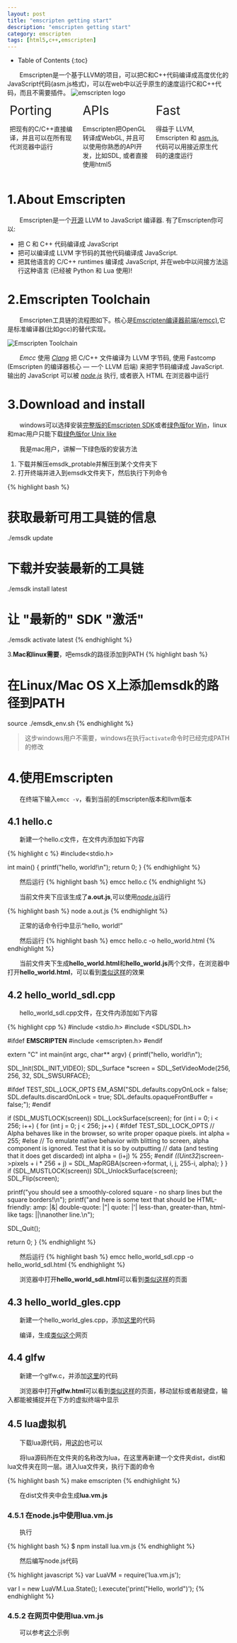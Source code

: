 ```yaml
---
layout: post
title: "emscripten getting start"
description: "emscripten getting start"
category: emscripten
tags: [html5,c++,emscripten]
---
```

* Table of Contents
{:toc}

&#160; &#160; &#160; &#160;Emscripten是一个基于LLVM的项目，可以把C和C++代码编译成高度优化的JavaScript代码(asm.js格式)，可以在web中以近乎原生的速度运行C和C++代码，而且不需要插件。
![emscripten logo](http://kripken.github.io/emscripten-site/_static/Emscripten_logo_full.png)
<!-- more -->

<div style="width:32%; display:inline-block;">
 <div  style="display:inline-block; vertical-align:text-top; margin-left:5px;margin-right:5px;">
  <div  style="font-size:2em; font-style:bold; margin-bottom:10px;">Porting</div>
  <div class="signpost-body" style=""><p>把现有的C/C++直接编译，并且可以在所有现代浏览器中运行</p></div>
 </div>
</div>
<div style="width:32%; display:inline-block; font-style:bold;">
 <div  style="display:inline-block; vertical-align:text-top; margin-left:5px;margin-right:5px;">
  <div  style="font-size:2em; font-style:bold; margin-bottom:10px;">APIs</div>
  <div class="signpost-body" style=""><p>Emscripten把OpenGL转译成WebGL, 并且可以使用你熟悉的API开发，比如SDL, 或者直接使用html5</p></div>
 </div>
</div>
<div style="width:32%; display:inline-block; font-style:bold;">
 <div  style="display:inline-block; vertical-align:text-top; margin-left:5px; margin-right:5px;">
  <div  style="font-size:2em; font-style:bold; margin-bottom:10px;">Fast</div>
  <div class="signpost-body" style=""><p>得益于 LLVM, Emscripten 和 <a href="http://asmjs.org">asm.js</a>,代码可以用接近原生代码的速度运行</p></div>
 </div>
</div>

# 1.About Emscripten

&#160; &#160; &#160; &#160;Emscripten是一个[开源](http://kripken.github.io/emscripten-site/docs/introducing_emscripten/emscripten_license.html#emscripten-license) LLVM to JavaScript 编译器. 有了Emscripten你可以:

- 把 C 和 C++ 代码编译成 JavaScript
- 把可以编译成 LLVM 字节码的其他代码编译成 JavaScript.
- 把其他语言的 C/C++ runtimes 编译成 JavaScript, 并在web中以间接方法运行这种语言 (已经被 Python 和 Lua 使用)!

# 2.Emscripten Toolchain

&#160; &#160; &#160; &#160;Emscripten工具链的流程图如下。核心是[Emscripten编译器前端(emcc)](http://kripken.github.io/emscripten-site/docs/tools_reference/emcc.html#emccdoc),它是标准编译器(比如gcc)的替代实现。

![Emscripten Toolchain](http://kripken.github.io/emscripten-site/_images/EmscriptenToolchain.png)

&#160; &#160; &#160; &#160;*Emcc* 使用 [*Clang*](Clang) 把 C/C++ 文件编译为 LLVM 字节码, 使用 Fastcomp (Emscripten 的编译器核心 — 一个 LLVM 后端) 来把字节码编译成 JavaScript. 输出的 JavaScript 可以被 [*node.js*](http://kripken.github.io/emscripten-site/docs/site/glossary.html#term-node-js) 执行, 或者嵌入 HTML 在浏览器中运行

# 3.Download and install

&#160; &#160; &#160; &#160;windows可以选择安装[完整版的Emscripten SDK](https://s3.amazonaws.com/mozilla-games/emscripten/releases/emsdk-1.35.0-full-64bit.exe)或者[绿色版for Win](https://s3.amazonaws.com/mozilla-games/emscripten/releases/emsdk-1.35.0-portable-64bit.zip)，linux和mac用户只能下载[绿色版for Unix like](https://s3.amazonaws.com/mozilla-games/emscripten/releases/emsdk-portable.tar.gz)

&#160; &#160; &#160; &#160;我是mac用户，讲解一下绿色版的安装方法

1. 下载并解压emsdk_protable并解压到某个文件夹下
2. 打开终端并进入到emsdk文件夹下，然后执行下列命令

{% highlight bash %}
# 获取最新可用工具链的信息
./emsdk update

# 下载并安装最新的工具链
./emsdk install latest

# 让 "最新的" SDK "激活"
./emsdk activate latest
{% endhighlight %}

3.**Mac和linux需要**，吧emsdk的路径添加到PATH
{% highlight bash %}
# 在Linux/Mac OS X上添加emsdk的路径到PATH
source ./emsdk_env.sh
{% endhighlight %}

> 这步windows用户不需要，windows在执行`activate`命令时已经完成PATH的修改


# 4.使用Emscripten

&#160; &#160; &#160; &#160;在终端下输入`emcc -v`，看到当前的Emscripten版本和llvm版本

## 4.1 hello.c

&#160; &#160; &#160; &#160;新建一个hello.c文件，在文件内添加如下内容

{% highlight c %}
#include<stdio.h>

int main() {
  printf("hello, world!\n");
  return 0;
}
{% endhighlight %}

&#160; &#160; &#160; &#160;然后运行
{% highlight bash %}
emcc hello.c
{% endhighlight %}

&#160; &#160; &#160; &#160;当前文件夹下应该生成了**a.out.js**,可以使用[*node.js*](node.js)运行

{% highlight bash %}
node a.out.js
{% endhighlight %}

&#160; &#160; &#160; &#160;正常的话命令行中显示“hello, world!”

&#160; &#160; &#160; &#160;然后运行
{% highlight bash %}
emcc hello.c -o hello_world.html
{% endhighlight %}

&#160; &#160; &#160; &#160;当前文件夹下生成**hello_world.html**和**hello_world.js**两个文件，在浏览器中打开**hello_world.html**，可以看到[类似这样](http://aicdg.com/emscriptenDemos/hello/hello-html.html)的效果

## 4.2 hello_world_sdl.cpp

&#160; &#160; &#160; &#160;hello_world_sdl.cpp文件，在文件内添加如下内容

{% highlight cpp %}
#include <stdio.h>
#include <SDL/SDL.h>

#ifdef __EMSCRIPTEN__
#include <emscripten.h>
#endif

extern "C" int main(int argc, char** argv) {
  printf("hello, world!\n");

  SDL_Init(SDL_INIT_VIDEO);
  SDL_Surface *screen = SDL_SetVideoMode(256, 256, 32, SDL_SWSURFACE);

#ifdef TEST_SDL_LOCK_OPTS
  EM_ASM("SDL.defaults.copyOnLock = false; SDL.defaults.discardOnLock = true; SDL.defaults.opaqueFrontBuffer = false;");
#endif

  if (SDL_MUSTLOCK(screen)) SDL_LockSurface(screen);
  for (int i = 0; i < 256; i++) {
    for (int j = 0; j < 256; j++) {
#ifdef TEST_SDL_LOCK_OPTS
      // Alpha behaves like in the browser, so write proper opaque pixels.
      int alpha = 255;
#else
      // To emulate native behavior with blitting to screen, alpha component is ignored. Test that it is so by outputting
      // data (and testing that it does get discarded)
      int alpha = (i+j) % 255;
#endif
      *((Uint32*)screen->pixels + i * 256 + j) = SDL_MapRGBA(screen->format, i, j, 255-i, alpha);
    }
  }
  if (SDL_MUSTLOCK(screen)) SDL_UnlockSurface(screen);
  SDL_Flip(screen); 

  printf("you should see a smoothly-colored square - no sharp lines but the square borders!\n");
  printf("and here is some text that should be HTML-friendly: amp: |&| double-quote: |\"| quote: |'| less-than, greater-than, html-like tags: |<cheez></cheez>|\nanother line.\n");

  SDL_Quit();

  return 0;
}
{% endhighlight %}

&#160; &#160; &#160; &#160;然后运行
{% highlight bash %}
emcc hello_world_sdl.cpp -o hello_world_sdl.html
{% endhighlight %}

&#160; &#160; &#160; &#160;浏览器中打开**hello\_world\_sdl.html**可以看到[类似这样](http://aicdg.com/emscriptenDemos/hello_world_sdl/hello_world_sdl.html)的页面

## 4.3 hello\_world\_gles.cpp

&#160; &#160; &#160; &#160;新建一个hello_world_gles.cpp，添加[这里](https://github.com/THISISAGOODNAME/emscriptenDemos/blob/gh-pages/hello_world_gles/hello_world_gles.c)的代码

&#160; &#160; &#160; &#160;编译，生成[类似这个](http://aicdg.com/emscriptenDemos/hello_world_gles/hello_world_gles.html)网页

## 4.4 glfw

&#160; &#160; &#160; &#160;新建一个glfw.c，并添加[这里](https://github.com/THISISAGOODNAME/emscriptenDemos/blob/gh-pages/glfw/glfw.c)的代码

&#160; &#160; &#160; &#160;浏览器中打开**glfw.html**可以看到[类似这样](http://aicdg.com/emscriptenDemos/glfw/glfw.html)的页面，移动鼠标或者敲键盘，输入都能被捕捉并在下方的虚拟终端中显示

## 4.5 lua虚拟机

&#160; &#160; &#160; &#160;下载lua源代码，用[这的](https://github.com/THISISAGOODNAME/emscriptenDemos/tree/gh-pages/lua/lua)也可以

&#160; &#160; &#160; &#160;将lua源码所在文件夹的名称改为lua，在这里再新建一个文件夹dist，dist和lua文件夹在同一层。进入lua文件夹，执行下面的命令

{% highlight bash %}
make emscripten
{% endhighlight %}

&#160; &#160; &#160; &#160;在dist文件夹中会生成**lua.vm.js**

### 4.5.1 在node.js中使用lua.vm.js

&#160; &#160; &#160; &#160;执行

{% highlight bash %}
$ npm install lua.vm.js
{% endhighlight %}

&#160; &#160; &#160; &#160;然后编写node.js代码

{% highlight javascript %}
var LuaVM = require('lua.vm.js');

var l = new LuaVM.Lua.State();
l.execute('print("Hello, world")');
{% endhighlight %}

### 4.5.2 在网页中使用lua.vm.js

&#160; &#160; &#160; &#160;可以参考[这个](http://aicdg.com/emscriptenDemos/lua/REPL/repl.html)示例